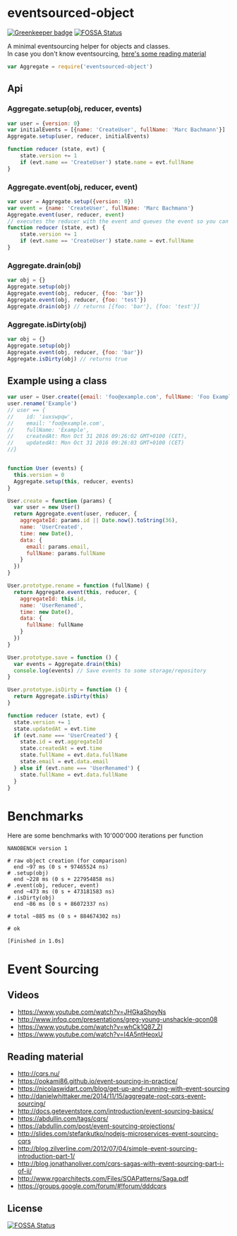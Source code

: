 # eventsourced-object

[![Greenkeeper badge](https://badges.greenkeeper.io/marcbachmann/eventsourced-object.svg)](https://greenkeeper.io/)
[![FOSSA Status](https://app.fossa.io/api/projects/git%2Bgithub.com%2Fmarcbachmann%2Feventsourced-object.svg?type=shield)](https://app.fossa.io/projects/git%2Bgithub.com%2Fmarcbachmann%2Feventsourced-object?ref=badge_shield)

A minimal eventsourcing helper for objects and classes.  
In case you don't know eventsourcing, [here's some reading material](#event-sourcing)


```js
var Aggregate = require('eventsourced-object')
```

## Api

### Aggregate.setup(obj, reducer, events)

```js
var user = {version: 0}
var initialEvents = [{name: 'CreateUser', fullName: 'Marc Bachmann'}]
Aggregate.setup(user, reducer, initialEvents)

function reducer (state, evt) {
    state.version += 1
    if (evt.name == 'CreateUser') state.name = evt.fullName
}
```

### Aggregate.event(obj, reducer, event)

```js
var user = Aggregate.setup({version: 0})
var event = {name: 'CreateUser', fullName: 'Marc Bachmann'}
Aggregate.event(user, reducer, event)
// executes the reducer with the event and queues the event so you can save it
function reducer (state, evt) {
    state.version += 1
    if (evt.name == 'CreateUser') state.name = evt.fullName
}
```

### Aggregate.drain(obj)

```js
var obj = {}
Aggregate.setup(obj)
Aggregate.event(obj, reducer, {foo: 'bar'})
Aggregate.event(obj, reducer, {foo: 'test'})
Aggregate.drain(obj) // returns [{foo: 'bar'}, {foo: 'test'}]
```

### Aggregate.isDirty(obj)

```js
var obj = {}
Aggregate.setup(obj)
Aggregate.event(obj, reducer, {foo: 'bar'})
Aggregate.isDirty(obj) // returns true
```

## Example using a class
```js
var user = User.create({email: 'foo@example.com', fullName: 'Foo Example'})
user.rename('Example')
// user == {
//    id: 'iuxswpqw',
//    email: 'foo@example.com',
//    fullName: 'Example',
//    createdAt: Mon Oct 31 2016 09:26:02 GMT+0100 (CET),
//    updatedAt: Mon Oct 31 2016 09:26:03 GMT+0100 (CET)
//}


function User (events) {
  this.version = 0
  Aggregate.setup(this, reducer, events)
}

User.create = function (params) {
  var user = new User()
  return Aggregate.event(user, reducer, {
    aggregateId: params.id || Date.now().toString(36),
    name: 'UserCreated',
    time: new Date(),
    data: {
      email: params.email,
      fullName: params.fullName
    }
  })
}

User.prototype.rename = function (fullName) {
  return Aggregate.event(this, reducer, {
    aggregateId: this.id,
    name: 'UserRenamed',
    time: new Date(),
    data: {
      fullName: fullName
    }
  })
}

User.prototype.save = function () {
  var events = Aggregate.drain(this)
  console.log(events) // Save events to some storage/repository
}

User.prototype.isDirty = function () {
  return Aggregate.isDirty(this)
}

function reducer (state, evt) {
  state.version += 1
  state.updatedAt = evt.time
  if (evt.name === 'UserCreated') {
    state.id = evt.aggregateId
    state.createdAt = evt.time
    state.fullName = evt.data.fullName
    state.email = evt.data.email
  } else if (evt.name === 'UserRenamed') {
    state.fullName = evt.data.fullName
  }
}
```

# Benchmarks

Here are some benchmarks with 10'000'000 iterations per function
```
NANOBENCH version 1

# raw object creation (for comparison)
  end ~97 ms (0 s + 97465524 ns)
# .setup(obj)
  end ~228 ms (0 s + 227954858 ns)
# .event(obj, reducer, event)
  end ~473 ms (0 s + 473181583 ns)
# .isDirty(obj)
  end ~86 ms (0 s + 86072337 ns)

# total ~885 ms (0 s + 884674302 ns)

# ok

[Finished in 1.0s]
```

# Event Sourcing

## Videos
- https://www.youtube.com/watch?v=JHGkaShoyNs
- http://www.infoq.com/presentations/greg-young-unshackle-qcon08
- https://www.youtube.com/watch?v=whCk1Q87_ZI
- https://www.youtube.com/watch?v=I4A5ntHeoxU

## Reading material
- http://cqrs.nu/
- https://ookami86.github.io/event-sourcing-in-practice/
- https://nicolaswidart.com/blog/get-up-and-running-with-event-sourcing
- http://danielwhittaker.me/2014/11/15/aggregate-root-cqrs-event-sourcing/
- http://docs.geteventstore.com/introduction/event-sourcing-basics/
- https://abdullin.com/tags/cqrs/
- https://abdullin.com/post/event-sourcing-projections/
- http://slides.com/stefankutko/nodejs-microservices-event-sourcing-cqrs
- http://blog.zilverline.com/2012/07/04/simple-event-sourcing-introduction-part-1/
- http://blog.jonathanoliver.com/cqrs-sagas-with-event-sourcing-part-i-of-ii/
- http://www.rgoarchitects.com/Files/SOAPatterns/Saga.pdf
- https://groups.google.com/forum/#!forum/dddcqrs




## License
[![FOSSA Status](https://app.fossa.io/api/projects/git%2Bgithub.com%2Fmarcbachmann%2Feventsourced-object.svg?type=large)](https://app.fossa.io/projects/git%2Bgithub.com%2Fmarcbachmann%2Feventsourced-object?ref=badge_large)